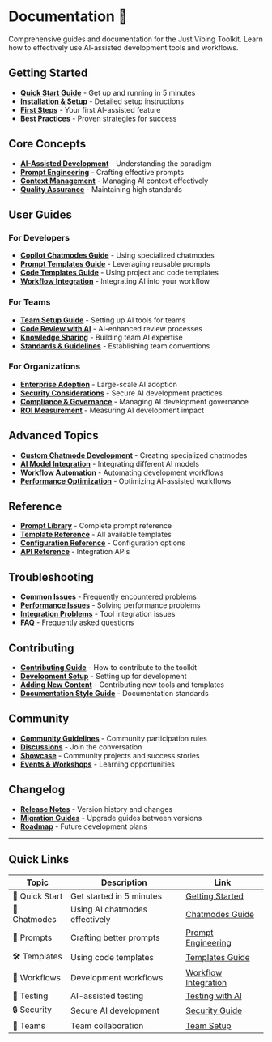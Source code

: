# Documentation 📖

Comprehensive guides and documentation for the Just Vibing Toolkit. Learn how to effectively use AI-assisted development tools and workflows.

## Getting Started
- [**Quick Start Guide**](getting-started.md) - Get up and running in 5 minutes
- [**Installation & Setup**](installation.md) - Detailed setup instructions
- [**First Steps**](first-steps.md) - Your first AI-assisted feature
- [**Best Practices**](best-practices.md) - Proven strategies for success

## Core Concepts
- [**AI-Assisted Development**](concepts/ai-assisted-development.md) - Understanding the paradigm
- [**Prompt Engineering**](concepts/prompt-engineering.md) - Crafting effective prompts
- [**Context Management**](concepts/context-management.md) - Managing AI context effectively
- [**Quality Assurance**](concepts/quality-assurance.md) - Maintaining high standards

## User Guides
### For Developers
- [**Copilot Chatmodes Guide**](guides/copilot-chatmodes.md) - Using specialized chatmodes
- [**Prompt Templates Guide**](guides/prompt-templates.md) - Leveraging reusable prompts
- [**Code Templates Guide**](guides/code-templates.md) - Using project and code templates
- [**Workflow Integration**](guides/workflow-integration.md) - Integrating AI into your workflow

### For Teams
- [**Team Setup Guide**](guides/team-setup.md) - Setting up AI tools for teams
- [**Code Review with AI**](guides/team-code-review.md) - AI-enhanced review processes
- [**Knowledge Sharing**](guides/knowledge-sharing.md) - Building team AI expertise
- [**Standards & Guidelines**](guides/team-standards.md) - Establishing team conventions

### For Organizations
- [**Enterprise Adoption**](guides/enterprise-adoption.md) - Large-scale AI adoption
- [**Security Considerations**](guides/security.md) - Secure AI development practices
- [**Compliance & Governance**](guides/compliance.md) - Managing AI development governance
- [**ROI Measurement**](guides/roi-measurement.md) - Measuring AI development impact

## Advanced Topics
- [**Custom Chatmode Development**](advanced/custom-chatmodes.md) - Creating specialized chatmodes
- [**AI Model Integration**](advanced/model-integration.md) - Integrating different AI models
- [**Workflow Automation**](advanced/workflow-automation.md) - Automating development workflows
- [**Performance Optimization**](advanced/performance-optimization.md) - Optimizing AI-assisted workflows

## Reference
- [**Prompt Library**](reference/prompt-library.md) - Complete prompt reference
- [**Template Reference**](reference/template-reference.md) - All available templates
- [**Configuration Reference**](reference/configuration.md) - Configuration options
- [**API Reference**](reference/api-reference.md) - Integration APIs

## Troubleshooting
- [**Common Issues**](troubleshooting/common-issues.md) - Frequently encountered problems
- [**Performance Issues**](troubleshooting/performance.md) - Solving performance problems
- [**Integration Problems**](troubleshooting/integration.md) - Tool integration issues
- [**FAQ**](troubleshooting/faq.md) - Frequently asked questions

## Contributing
- [**Contributing Guide**](CONTRIBUTING.md) - How to contribute to the toolkit
- [**Development Setup**](contributing/development-setup.md) - Setting up for development
- [**Adding New Content**](contributing/adding-content.md) - Contributing new tools and templates
- [**Documentation Style Guide**](contributing/style-guide.md) - Documentation standards

## Community
- [**Community Guidelines**](community/guidelines.md) - Community participation rules
- [**Discussions**](community/discussions.md) - Join the conversation
- [**Showcase**](community/showcase.md) - Community projects and success stories
- [**Events & Workshops**](community/events.md) - Learning opportunities

## Changelog
- [**Release Notes**](CHANGELOG.md) - Version history and changes
- [**Migration Guides**](migration/) - Upgrade guides between versions
- [**Roadmap**](ROADMAP.md) - Future development plans

---

## Quick Links

| Topic | Description | Link |
|-------|-------------|------|
| 🚀 Quick Start | Get started in 5 minutes | [Getting Started](getting-started.md) |
| 🤖 Chatmodes | Using AI chatmodes effectively | [Chatmodes Guide](guides/copilot-chatmodes.md) |
| 💬 Prompts | Crafting better prompts | [Prompt Engineering](concepts/prompt-engineering.md) |
| 🛠️ Templates | Using code templates | [Templates Guide](guides/code-templates.md) |
| 🔄 Workflows | Development workflows | [Workflow Integration](guides/workflow-integration.md) |
| 🧪 Testing | AI-assisted testing | [Testing with AI](advanced/ai-testing.md) |
| 🔒 Security | Secure AI development | [Security Guide](guides/security.md) |
| 👥 Teams | Team collaboration | [Team Setup](guides/team-setup.md) |
